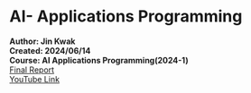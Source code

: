 # AI- Applications Programming
**Author: Jin Kwak**      
**Created: 2024/06/14**           
**Course: AI Applications Programming(2024-1)**      
[Final Report](https://github.com/Kwak-Jin/AI-Applications-Programming/blob/master/AIAP_Final_Report.md)      
[YouTube Link](https://youtu.be/Ntf_ZFqTDus)
